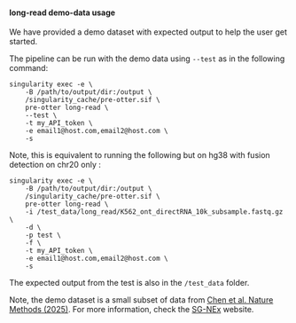 #### long-read demo-data usage ####
We have provided a demo dataset with expected output to help the user get started. 

The pipeline can be run with the demo data using `--test` as in the following command: 

```
singularity exec -e \ 
    -B /path/to/output/dir:/output \ 
    /singularity_cache/pre-otter.sif \
    pre-otter long-read \ 
    --test \
    -t my_API_token \ 
    -e email1@host.com,email2@host.com \ 
    -s  
```

Note, this is equivalent to running the following but on hg38 with fusion detection on chr20 only :
```
singularity exec -e \ 
    -B /path/to/output/dir:/output \ 
    /singularity_cache/pre-otter.sif \
    pre-otter long-read \ 
    -i /test_data/long_read/K562_ont_directRNA_10k_subsample.fastq.gz \ 
    -d \
    -p test \ 
    -f \
    -t my_API_token \ 
    -e email1@host.com,email2@host.com \ 
    -s  
```

The expected output from the test is also in the `/test_data` folder.

Note, the demo dataset is a small subset of data from [Chen et al. Nature Methods (2025)](https://www.nature.com/articles/s41592-025-02623-4). For more information, check the [SG-NEx](https://github.com/GoekeLab/sg-nex-data/) website. 